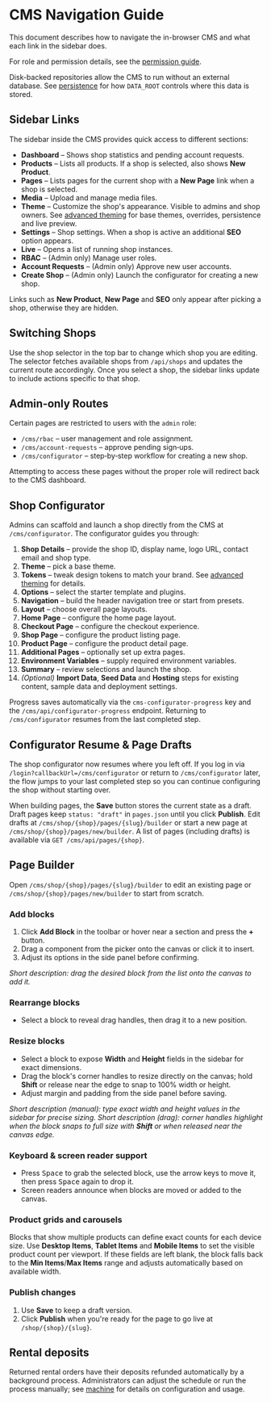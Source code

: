 # CMS Navigation Guide

This document describes how to navigate the in-browser CMS and what each link in the sidebar does.

For role and permission details, see the [permission guide](./permissions.md).

Disk-backed repositories allow the CMS to run without an external database. See [persistence](./persistence.md) for how `DATA_ROOT` controls where this data is stored.

## Sidebar Links

The sidebar inside the CMS provides quick access to different sections:

- **Dashboard** – Shows shop statistics and pending account requests.
- **Products** – Lists all products. If a shop is selected, also shows **New Product**.
- **Pages** – Lists pages for the current shop with a **New Page** link when a shop is selected.
- **Media** – Upload and manage media files.
- **Theme** – Customize the shop's appearance. Visible to admins and shop owners. See [advanced theming](./theming-advanced.md) for base themes, overrides, persistence and live preview.
- **Settings** – Shop settings. When a shop is active an additional **SEO** option appears.
- **Live** – Opens a list of running shop instances.
- **RBAC** – (Admin only) Manage user roles.
- **Account Requests** – (Admin only) Approve new user accounts.
- **Create Shop** – (Admin only) Launch the configurator for creating a new shop.

Links such as **New Product**, **New Page** and **SEO** only appear after picking a shop, otherwise they are hidden.

## Switching Shops

Use the shop selector in the top bar to change which shop you are editing. The selector fetches available shops from `/api/shops` and updates the current route accordingly. Once you select a shop, the sidebar links update to include actions specific to that shop.

## Admin‑only Routes

Certain pages are restricted to users with the `admin` role:

- `/cms/rbac` – user management and role assignment.
- `/cms/account-requests` – approve pending sign‑ups.
- `/cms/configurator` – step‑by‑step workflow for creating a new shop.

Attempting to access these pages without the proper role will redirect back to the CMS dashboard.

## Shop Configurator

Admins can scaffold and launch a shop directly from the CMS at `/cms/configurator`. The configurator guides you through:

1. **Shop Details** – provide the shop ID, display name, logo URL, contact email and shop type.
2. **Theme** – pick a base theme.
3. **Tokens** – tweak design tokens to match your brand. See [advanced theming](./theming-advanced.md) for details.
4. **Options** – select the starter template and plugins.
5. **Navigation** – build the header navigation tree or start from presets.
6. **Layout** – choose overall page layouts.
7. **Home Page** – configure the home page layout.
8. **Checkout Page** – configure the checkout experience.
9. **Shop Page** – configure the product listing page.
10. **Product Page** – configure the product detail page.
11. **Additional Pages** – optionally set up extra pages.
12. **Environment Variables** – supply required environment variables.
13. **Summary** – review selections and launch the shop.
14. _(Optional)_ **Import Data**, **Seed Data** and **Hosting** steps for existing content, sample data and deployment settings.

Progress saves automatically via the `cms-configurator-progress` key and the `/cms/api/configurator-progress` endpoint. Returning to `/cms/configurator` resumes from the last completed step.

## Configurator Resume & Page Drafts

The shop configurator now resumes where you left off. If you log in via
`/login?callbackUrl=/cms/configurator` or return to `/cms/configurator` later, the flow jumps
to your last completed step so you can continue configuring the shop without
starting over.

When building pages, the **Save** button stores the current state as a draft.
Draft pages keep `status: "draft"` in `pages.json` until you click **Publish**.
Edit drafts at `/cms/shop/{shop}/pages/{slug}/builder` or start a new page at
`/cms/shop/{shop}/pages/new/builder`. A list of pages (including drafts) is
available via `GET /cms/api/pages/{shop}`.

## Page Builder

Open `/cms/shop/{shop}/pages/{slug}/builder` to edit an existing page or
`/cms/shop/{shop}/pages/new/builder` to start from scratch.

### Add blocks

1. Click **Add Block** in the toolbar or hover near a section and press the **+**
   button.
2. Drag a component from the picker onto the canvas or click it to insert.
3. Adjust its options in the side panel before confirming.

_Short description: drag the desired block from the list onto the canvas to add it._

### Rearrange blocks

- Select a block to reveal drag handles, then drag it to a new position.

### Resize blocks

- Select a block to expose **Width** and **Height** fields in the sidebar for exact dimensions.
- Drag the block's corner handles to resize directly on the canvas; hold **Shift** or release near the edge to snap to 100% width or height.
- Adjust margin and padding from the side panel before saving.

_Short description (manual): type exact width and height values in the sidebar for precise sizing._
_Short description (drag): corner handles highlight when the block snaps to full size with **Shift** or when released near the canvas edge._

### Keyboard & screen reader support

- Press <kbd>Space</kbd> to grab the selected block, use the arrow keys to move
  it, then press <kbd>Space</kbd> again to drop it.
- Screen readers announce when blocks are moved or added to the canvas.

### Product grids and carousels

Blocks that show multiple products can define exact counts for each device
size. Use **Desktop Items**, **Tablet Items** and **Mobile Items** to set the
visible product count per viewport. If these fields are left blank, the block
falls back to the **Min Items**/**Max Items** range and adjusts automatically
based on available width.

### Publish changes

1. Use **Save** to keep a draft version.
2. Click **Publish** when you're ready for the page to go live at
   `/shop/{shop}/{slug}`.

## Rental deposits

Returned rental orders have their deposits refunded automatically by a background process. Administrators can adjust the schedule or run the process manually; see [machine](./machine.md#deposit-release-service) for details on configuration and usage.
